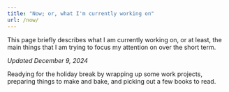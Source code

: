 ```yaml
---
title: "Now; or, what I'm currently working on"
url: /now/
---
```


This page briefly describes what I am currently working on, or at least, the main things that I am trying to focus my attention on over the short term.

*Updated December 9, 2024*

Readying for the holiday break by wrapping up some work projects, preparing things to make and bake, and picking out a few books to read. 
